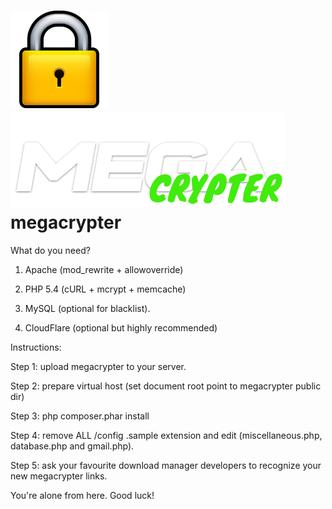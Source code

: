 ![Alt text](/public/images/lock.png?raw=true "MC logo")![Alt text](/public/images/logo.png?raw=true "MC logo")
megacrypter
===========

What do you need?

1) Apache (mod_rewrite + allowoverride)

2) PHP 5.4 (cURL + mcrypt + memcache)

3) MySQL (optional for blacklist).

4) CloudFlare (optional but highly recommended)

Instructions:

Step 1: upload megacrypter to your server.

Step 2: prepare virtual host (set document root point to megacrypter public dir)

Step 3: php composer.phar install

Step 4: remove ALL /config .sample extension and edit (miscellaneous.php, database.php and gmail.php).

Step 5: ask your favourite download manager developers to recognize your new megacrypter links.

You're alone from here. Good luck!
